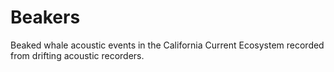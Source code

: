 # Beakers
Beaked whale acoustic events in the California Current Ecosystem recorded from drifting acoustic recorders.
